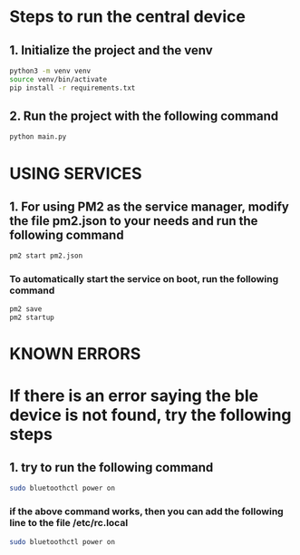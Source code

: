 # Steps to run the central device

## 1. Initialize the project and the venv

```bash
python3 -m venv venv
source venv/bin/activate
pip install -r requirements.txt
```

## 2. Run the project with the following command

```bash
python main.py
```


# USING SERVICES

## 1. For using PM2 as the service manager, modify the file pm2.json to your needs and run the following command

```bash
pm2 start pm2.json
```

### To automatically start the service on boot, run the following command

```bash
pm2 save
pm2 startup
```

# KNOWN ERRORS

# If there is an error saying the ble device is not found, try the following steps

## 1. try to run the following command

```bash
sudo bluetoothctl power on
```

### if the above command works, then you can add the following line to the file /etc/rc.local

```bash
sudo bluetoothctl power on
```
